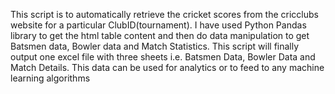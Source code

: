 This script is to automatically retrieve the cricket scores from the cricclubs website for a particular ClubID(tournament). 
I have used Python Pandas library to get the html table content and then do data manipulation to get Batsmen data, Bowler data and Match Statistics.
This script will finally output one excel file with three sheets i.e. Batsmen Data, Bowler Data and Match Details. 
This data can be used for analytics or to feed to any machine learning algorithms 

